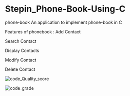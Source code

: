 # Stepin_Phone-Book-Using-C
phone-book
An application to implement phone-book in C

Features of phonebook :
Add Contact

Search Contact

Display Contacts

Modify Contact

Delete Contact 



![code_Quality_score](https://www.code-inspector.com/project/27812/score/svg)



![code_grade](https://www.code-inspector.com/project/27812/status/svg)
